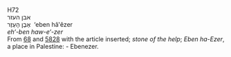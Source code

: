 H72  
אבן העזר  
אֶבֶן הָעֵזֶר ‎ ‘eben hâ‛êzer  
*eh‘-ben* *haw-e‘-zer*  
From [68](h0068) and [5828](h5828) with the article inserted; *stone*
*of* *the* *help*; *Eben* *ha-Ezer*, a place in Palestine: - Ebenezer.  
